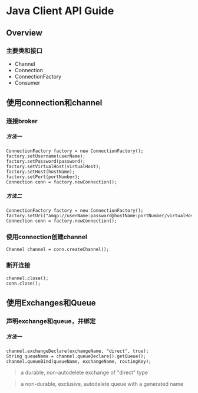 # Java Client API Guide

## Overview

### 主要类和接口

* Channel
* Connection
* ConnectionFactory
* Consumer

## 使用connection和channel

### 连接broker

##### 方法一

    ConnectionFactory factory = new ConnectionFactory();
    factory.setUsername(userName);
    factory.setPassword(password);
    factory.setVirtualHost(virtualHost);
    factory.setHost(hostName);
    factory.setPort(portNumber);
    Connection conn = factory.newConnection();

##### 方法二

    ConnectionFactory factory = new ConnectionFactory();
    factory.setUri("amqp://userName:password@hostName:portNumber/virtualHost");
    Connection conn = factory.newConnection();

### 使用connection创建channel
    
    Channel channel = conn.createChannel();

### 断开连接

    channel.close();
    conn.close();

## 使用Exchanges和Queue

### 声明exchange和queue，并绑定

##### 方法一

    channel.exchangeDeclare(exchangeName, "direct", true);
    String queueName = channel.queueDeclare().getQueue();
    channel.queueBind(queueName, exchangeName, routingKey);

> a durable, non-autodelete exchange of "direct" type

> a non-durable, exclusive, autodelete queue with a generated name






